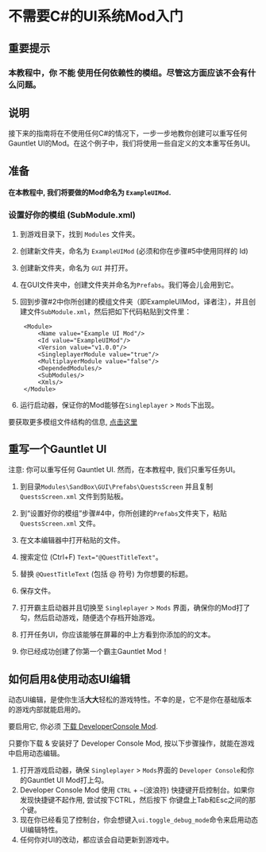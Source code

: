 # 不需要C#的UI系统Mod入门 #

## 重要提示
### 本教程中，你 **不能** 使用任何依赖性的模组。尽管这方面应该不会有什么问题。


## 说明

接下来的指南将在不使用任何C#的情况下，一步一步地教你创建可以重写任何Gauntlet UI的Mod。在这个例子中，我们将使用一些自定义的文本重写任务UI。

## 准备

#### 在本教程中, 我们将要做的Mod命名为 `ExampleUIMod`.

### 设置好你的模组 \(SubModule.xml\)

1. 到游戏目录下，找到 `Modules` 文件夹。
2. 创建新文件夹，命名为 `ExampleUIMod` (必须和你在步骤#5中使用同样的 Id)

3. 创建新文件夹，命名为 `GUI` 并打开。

4. 在GUI文件夹中，创建文件夹并命名为`Prefabs`。我们等会儿会用到它。

5. 回到步骤#2中你所创建的模组文件夹（即ExampleUIMod，译者注），并且创建文件`SubModule.xml`，然后把如下代码粘贴到文件里：

   ```markup
    <Module>
        <Name value="Example UI Mod"/>
        <Id value="ExampleUIMod"/>
        <Version value="v1.0.0"/>
        <SingleplayerModule value="true"/>
        <MultiplayerModule value="false"/>
        <DependedModules/>
        <SubModules/>
        <Xmls/>
    </Module>
   ```

6. 运行启动器，保证你的Mod能够在`Singleplayer` &gt; `Mods`下出现。

要获取更多模组文件结构的信息, [点击这里](../_intro/folder-structure.md)

## 重写一个Gauntlet UI

注意: 你可以重写任何 Gauntlet UI. 然而，在本教程中, 我们只重写任务UI。

1. 到目录`Modules\SandBox\GUI\Prefabs\QuestsScreen` 并且复制 `QuestsScreen.xml` 文件到剪贴板。

2. 到“设置好你的模组”步骤#4中，你所创建的`Prefabs`文件夹下，粘贴`QuestsScreen.xml` 文件。

3. 在文本编辑器中打开粘贴的文件。
4. 搜索定位 (Ctrl+F) `Text="@QuestTitleText"`。
5. 替换 `@QuestTitleText` (包括 @ 符号) 为你想要的标题。
6. 保存文件。
7. 打开霸主启动器并且切换至 `Singleplayer` &gt; `Mods` 界面，确保你的Mod打了勾，然后启动游戏，随便选个存档开始游戏。

8. 打开任务UI，你应该能够在屏幕的中上方看到你添加的的文本。
9. 你已经成功创建了你第一个霸主Gauntlet Mod！

## 如何启用&使用动态UI编辑

动态UI编辑，是使你生活**大大**轻松的游戏特性。不幸的是，它不是你在基础版本的游戏内部就能启用的。

要启用它, 你必须 [下载 DeveloperConsole Mod](https://www.nexusmods.com/mountandblade2bannerlord/mods/4).

只要你下载 & 安装好了 Developer Console Mod, 按以下步骤操作，就能在游戏中启用动态编辑。

1. 打开游戏启动器，确保 `Singleplayer` &gt; `Mods`界面的 `Developer Console`和你的Gauntlet UI Mod打上勾。
2. Developer Console Mod 使用 `CTRL` + `~`(波浪符) 快捷键开启控制台。如果你发现快捷键不起作用, 尝试按下CTRL，然后按下 你键盘上Tab和Esc之间的那个键。
3. 现在你已经看见了控制台，你会想键入`ui.toggle_debug_mode`命令来启用动态UI编辑特性。
4. 任何你对UI的改动，都应该会自动更新到游戏中。
